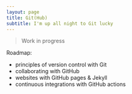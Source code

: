 ```yaml
---
layout: page
title: Git(Hub)
subtitle: I'm up all night to Git lucky
---
```


> Work in progress

Roadmap:

- principles of version control with Git
- collaborating with GitHub
- websites with GitHub pages & Jekyll
- continuous integrations with GitHub actions